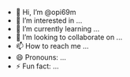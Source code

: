 - 👋 Hi, I’m @opi69m
- 👀 I’m interested in ...
- 🌱 I’m currently learning ...
- 💞️ I’m looking to collaborate on ...
- 📫 How to reach me ...
- 😄 Pronouns: ...
- ⚡ Fun fact: ...

<!---
opi69m/opi69m is a ✨ special ✨ repository because its `README.md` (this file) appears on your GitHub profile.
You can click the Preview link to take a look at your changes.
--->
